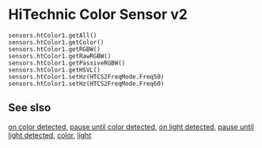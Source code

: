 # HiTechnic Color Sensor v2

```cards
sensors.htColor1.getAll()
sensors.htColor1.getColor()
sensors.htColor1.getRGBW()
sensors.htColor1.getRawRGBW()
sensors.htColor1.getPassiveRGBW()
sensors.htColor1.getHSVL()
sensors.htColor1.setHz(HTCS2FreqMode.Freq50)
sensors.htColor1.setHz(HTCS2FreqMode.Freq60)
```

## See slso

[on color detected](/reference/sensors/color-sensor/on-color-detected),
[pause until color detected](/reference/sensors/color-sensor/pause-until-color-detected),
[on light detected](/reference/sensors/color-sensor/on-light-detected),
[pause until light detected](/reference/sensors/color-sensor/pause-until-light-detected),
[color](/reference/sensors/color-sensor/color),
[light](/reference/sensors/color-sensor/ambient-light)